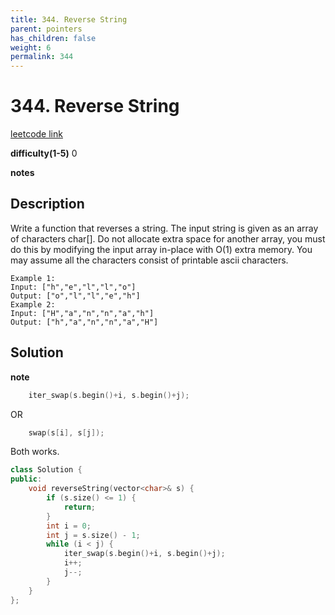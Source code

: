 ```yaml
---
title: 344. Reverse String
parent: pointers
has_children: false
weight: 6
permalink: 344
---
```

# 344. Reverse String
[leetcode link](https://leetcode.com/problems/reverse-string/)

**difficulty(1-5)** 
0

**notes**

## Description
Write a function that reverses a string. The input string is given as an array of characters char[].
Do not allocate extra space for another array, you must do this by modifying the input array in-place with O(1) extra memory.
You may assume all the characters consist of printable ascii characters.
```
Example 1:
Input: ["h","e","l","l","o"]
Output: ["o","l","l","e","h"]
Example 2:
Input: ["H","a","n","n","a","h"]
Output: ["h","a","n","n","a","H"]
```
## Solution

**note**
```c++
    iter_swap(s.begin()+i, s.begin()+j);
```
OR
```c++
    swap(s[i], s[j]);
```
Both works.


```c++
class Solution {
public:
    void reverseString(vector<char>& s) {
        if (s.size() <= 1) {
            return;
        }
        int i = 0;
        int j = s.size() - 1;
        while (i < j) {
            iter_swap(s.begin()+i, s.begin()+j);
            i++;
            j--;
        }
    }
};
```

